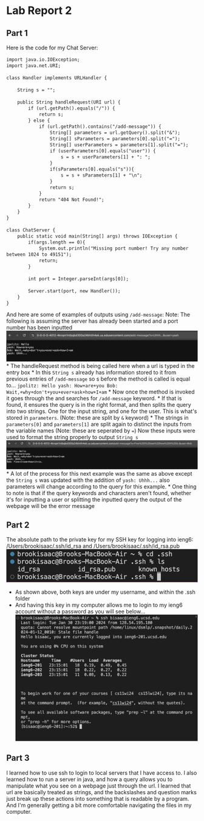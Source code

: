 # **Lab Report 2**
## Part 1
Here is the code for my Chat Server:
```
import java.io.IOException;
import java.net.URI;

class Handler implements URLHandler {
    
    String s = "";

    public String handleRequest(URI url) {
        if (url.getPath().equals("/")) {
            return s;
        } else {
            if (url.getPath().contains("/add-message")) {
                String[] parameters = url.getQuery().split("&");
                String[] sParameters = parameters[0].split("=");
                String[] userParameters = parameters[1].split("=");
                if (userParameters[0].equals("user")) {
                    s = s + userParameters[1] + ": ";
                }
                if(sParameters[0].equals("s")){
                    s = s + sParameters[1] + "\n";
                }
                return s;
            }
            return "404 Not Found!";
        }
    }
}

class ChatServer {
    public static void main(String[] args) throws IOException {
        if(args.length == 0){
            System.out.println("Missing port number! Try any number between 1024 to 49151");
            return;
        }

        int port = Integer.parseInt(args[0]);

        Server.start(port, new Handler());
    }
}
```
And here are some of examples of outputs using `/add-message`:
Note: The following is assuming the server has already been started and a port number has been inputted
 ![Image](ChatServerEx1.png)
    * The handleRequest method is being called here when a url is typed in the entry box
    * In this `String s` already has information stored to it from previous entries of `/add-message`
    so s before the method is called is equal to...
        ```
        jpolitz: Hello
        yash: How+are+you
        Bob: Wait,+why+don't+you+ever+ask+how+I+am
        ```
    * Now once the method is invoked it goes through the and searches for `/add-message` keyword.
    * If that is found, it ensures the query is in the right format, and then splits the query into two strings. 
    One for the input string, and one for the user. This is what's stored in `parameters`. (Note: these are split by `&` keyword)
    * The strings in `parameters[0]` and `parameters[1]` are split again to distinct the inputs from the variable names 
    (Note: these are seperated by `=`) Now these inputs were used to format the string properly to output `String s`
 ![Image](ChatServerEx2.png)
    * A lot of the process for this next example was the same as above except the `String s` was updated with the addition of `yash: Uhhh...` also
    parameters will change according to the query for this example.
    * One thing to note is that if the query keywords and characters aren't found, whether it's for inputting a user or splitting the inputted query the output
    of the webpage will be the error message
    
## Part 2
The absolute path to the private key for my SSH key for logging into ieng6: /Users/brookisaac/.ssh/id_rsa and /Users/brookisaac/.ssh/id_rsa.pub
![Image](rsa_key.png)
* As shown above, both keys are under my username, and within the .ssh folder
* And having this key in my computer allows me to login to my ieng6 account without a password as you will see below...
  ![Image](sshLogin.png)

## Part 3
I learned how to use ssh to login to local servers that I have access to. I also learned how to run a server in java, and how a query allows you to manipulate what you see on a webpage just through the url. I learned that url are basically treated as strings, and the backslashes and question marks just break up these actions into something that is readable by a program. And I'm generally getting a bit more comfortable navigating the files in my computer.

